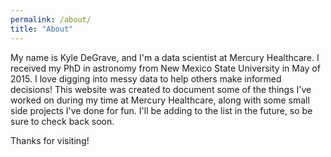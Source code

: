 ```yaml
---
permalink: /about/
title: "About"
---
```


My name is Kyle DeGrave, and I'm a data scientist at Mercury Healthcare. I received my PhD in astronomy from New Mexico State University in May of 2015. I love digging into messy data to help others make informed decisions! This website was created to document some of the things I've worked on during my time at Mercury Healthcare, along with some small side projects I've done for fun. I'll be adding to the list in the future, so be sure to check back soon.

Thanks for visiting!
